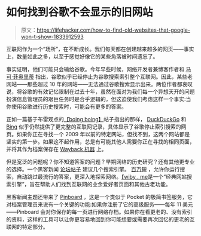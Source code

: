 # 如何找到谷歌不会显示的旧网站

> 原文：<https://lifehacker.com/how-to-find-old-websites-that-google-won-t-show-1833912593>

互联网作为一个“场所”，在不断成长。我们每天都在创建越来越多的网页——事实上，数量如此之多，以至于感觉好像它的某些角落被时间遗忘了。



事实证明，他们可能只会输给谷歌。今年早些时候，网络开发者兼博客作者和 [马可·菲奥里蒂](http://stop.zona-m.net/2018/01/indeed-it-seems-that-google-is-forgetting-the-old-web/) 指出，谷歌似乎已经停止为谷歌搜索索引整个互联网。因此，某些老网站——那些超过 10 年的网站——无法通过谷歌搜索显示出来。两位作者都哀叹说，将谷歌的有效记忆限制在过去十年，虽然在面对为我们每一个异想天开的问题扮演信息管理员的艰巨任务时是合乎逻辑的，但这迫使我们考虑这样一个事实:当你使用谷歌进行历史搜索时，可能会有更多的答案。

正如一篇基于布雷观点的[【boing boing】](https://boingboing.net/2018/01/16/try-duckduckgo-or-bing.html)帖子指出的那样， [DuckDuckGo](https://duckduckgo.com/) 和 [Bing](https://www.bing.com/) 似乎仍然提供了更完整的互联网记录，具体显示了谷歌停止索引搜索的网页。如果你正在寻找一个 2009 年以前的特定网站，但找不到，这两个网站都是坚实的第一步。如果这不起作用，总是有可能其他人需要你正在寻找的相同页面，并将其作为档案保存在 [Wayback 机器](https://archive.org/web/) 上。

但是宽泛的问题呢？你不知道答案的问题？早期网络的历史研究？还有其他更专业的选择。一个黑客新闻 [论坛帖子](https://news.ycombinator.com/item?id=19604135) 建议几个搜索引擎。 [百万短](https://millionshort.com/) ，允许你运行搜索，自动跳过最流行的答案，更深入地探索网络。[【wiby . me](https://wiby.me/)是一个“经典网站搜索引擎”，旨在帮助人们找到互联网的业余爱好者页面和其他古老功能。

黑客新闻主题还带来了 [Pinboard](https://pinboard.in/) ，这是一个类似于 Pocket 的极简书签服务，它对档案管理员来说有一个关键的功能:如果你注册了它的高级服务——每年 11 美元——Pinboard 会对你保存的每一页进行网络存档。如果你在看更老的、没有索引的资料，这样的工具可以让你更容易地回到你可能想要或需要再次回忆的更老的互联网的特定部分。